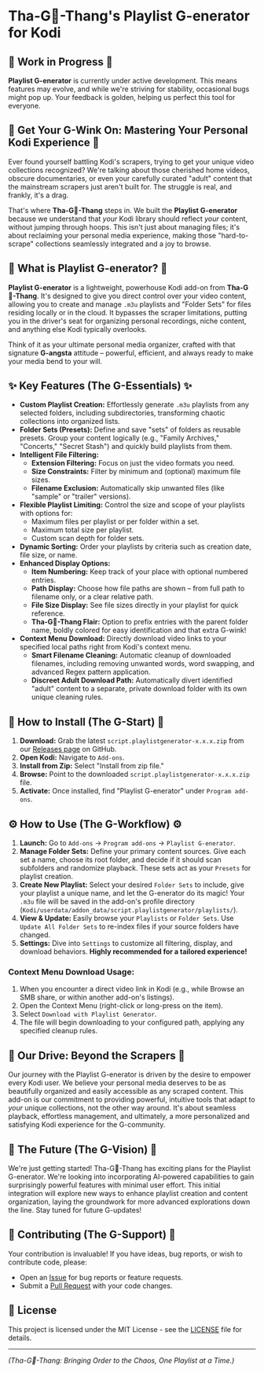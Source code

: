 # Tha-G👑-Thang's Playlist G-enerator for Kodi

## 🚧 Work in Progress 🚧

**Playlist G-enerator** is currently under active development. This means features may evolve, and while we're striving for stability, occasional bugs might pop up. Your feedback is golden, helping us perfect this tool for everyone.

## 🤘 Get Your G-Wink On: Mastering Your Personal Kodi Experience 🤘

Ever found yourself battling Kodi's scrapers, trying to get your unique video collections recognized? We're talking about those cherished home videos, obscure documentaries, or even your carefully curated "adult" content that the mainstream scrapers just aren't built for. The struggle is real, and frankly, it's a drag.

That's where **Tha-G👑-Thang** steps in. We built the **Playlist G-enerator** because we understand that *your* Kodi library should reflect *your* content, without jumping through hoops. This isn't just about managing files; it's about reclaiming your personal media experience, making those "hard-to-scrape" collections seamlessly integrated and a joy to browse.

## 🌟 What is Playlist G-enerator? 🌟

**Playlist G-enerator** is a lightweight, powerhouse Kodi add-on from **Tha-G👑-Thang**. It's designed to give you direct control over your video content, allowing you to create and manage `.m3u` playlists and "Folder Sets" for files residing locally or in the cloud. It bypasses the scraper limitations, putting you in the driver's seat for organizing personal recordings, niche content, and anything else Kodi typically overlooks.

Think of it as your ultimate personal media organizer, crafted with that signature **G-angsta** attitude – powerful, efficient, and always ready to make your media bend to your will.

## ✨ Key Features (The G-Essentials) ✨

* **Custom Playlist Creation:** Effortlessly generate `.m3u` playlists from any selected folders, including subdirectories, transforming chaotic collections into organized lists.
* **Folder Sets (Presets):** Define and save "sets" of folders as reusable presets. Group your content logically (e.g., "Family Archives," "Concerts," "Secret Stash") and quickly build playlists from them.
* **Intelligent File Filtering:**
    * **Extension Filtering:** Focus on just the video formats you need.
    * **Size Constraints:** Filter by minimum and (optional) maximum file sizes.
    * **Filename Exclusion:** Automatically skip unwanted files (like "sample" or "trailer" versions).
* **Flexible Playlist Limiting:** Control the size and scope of your playlists with options for:
    * Maximum files per playlist or per folder within a set.
    * Maximum total size per playlist.
    * Custom scan depth for folder sets.
* **Dynamic Sorting:** Order your playlists by criteria such as creation date, file size, or name.
* **Enhanced Display Options:**
    * **Item Numbering:** Keep track of your place with optional numbered entries.
    * **Path Display:** Choose how file paths are shown – from full path to filename only, or a clear relative path.
    * **File Size Display:** See file sizes directly in your playlist for quick reference.
    * **Tha-G👑-Thang Flair:** Option to prefix entries with the parent folder name, boldly colored for easy identification and that extra G-wink!
* **Context Menu Download:** Directly download video links to your specified local paths right from Kodi's context menu.
    * **Smart Filename Cleaning:** Automatic cleanup of downloaded filenames, including removing unwanted words, word swapping, and advanced Regex pattern application.
    * **Discreet Adult Download Path:** Automatically divert identified "adult" content to a separate, private download folder with its own unique cleaning rules.

## 🚀 How to Install (The G-Start) 🚀

1.  **Download:** Grab the latest `script.playlistgenerator-x.x.x.zip` from our [Releases page](https://github.com/G-Thang-Code-Master/script.playlistgenerator/releases) on GitHub.
2.  **Open Kodi:** Navigate to `Add-ons`.
3.  **Install from Zip:** Select "Install from zip file."
4.  **Browse:** Point to the downloaded `script.playlistgenerator-x.x.x.zip` file.
5.  **Activate:** Once installed, find "Playlist G-enerator" under `Program add-ons`.

## ⚙️ How to Use (The G-Workflow) ⚙️

1.  **Launch:** Go to `Add-ons` -> `Program add-ons` -> `Playlist G-enerator`.
2.  **Manage Folder Sets:** Define your primary content sources. Give each set a name, choose its root folder, and decide if it should scan subfolders and randomize playback. These sets act as your `Presets` for playlist creation.
3.  **Create New Playlist:** Select your desired `Folder Sets` to include, give your playlist a unique name, and let the G-enerator do its magic! Your `.m3u` file will be saved in the add-on's profile directory (`Kodi/userdata/addon_data/script.playlistgenerator/playlists/`).
4.  **View & Update:** Easily browse your `Playlists` or `Folder Sets`. Use `Update All Folder Sets` to re-index files if your source folders have changed.
5.  **Settings:** Dive into `Settings` to customize all filtering, display, and download behaviors. **Highly recommended for a tailored experience!**

### Context Menu Download Usage:

1.  When you encounter a direct video link in Kodi (e.g., while Browse an SMB share, or within another add-on's listings).
2.  Open the Context Menu (right-click or long-press on the item).
3.  Select `Download with Playlist Generator`.
4.  The file will begin downloading to your configured path, applying any specified cleanup rules.

## 📜 Our Drive: Beyond the Scrapers 📜

Our journey with the Playlist G-enerator is driven by the desire to empower every Kodi user. We believe your personal media deserves to be as beautifully organized and easily accessible as any scraped content. This add-on is our commitment to providing powerful, intuitive tools that adapt to *your* unique collections, not the other way around. It's about seamless playback, effortless management, and ultimately, a more personalized and satisfying Kodi experience for the G-community.

## 🔮 The Future (The G-Vision) 🔮

We're just getting started! Tha-G👑-Thang has exciting plans for the Playlist G-enerator. We're looking into incorporating AI-powered capabilities to gain surprisingly powerful features with minimal user effort. This initial integration will explore new ways to enhance playlist creation and content organization, laying the groundwork for more advanced explorations down the line. Stay tuned for future G-updates!

## 🤝 Contributing (The G-Support) 🤝

Your contribution is invaluable! If you have ideas, bug reports, or wish to contribute code, please:

* Open an [Issue](https://github.com/G-Thang-Code-Master/script.playlistgenerator/issues) for bug reports or feature requests.
* Submit a [Pull Request](https://github.com/G-Thang-Code-Master/script.playlistgenerator/pulls) with your code changes.

## 📄 License

This project is licensed under the MIT License - see the [LICENSE](LICENSE) file for details.

---
*(Tha-G👑-Thang: Bringing Order to the Chaos, One Playlist at a Time.)*
